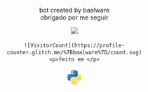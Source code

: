 <div align="center">
    <p>bot created by baalware <br> obrigado por me seguir</p>
    <a href="https://github.com/baalware ">
      <img height="300em" src="https://media.discordapp.net/attachments/898738699565682699/1104831031779004487/kindpng_2550584.png?width=762&height=479"/>
    </a>
  </div>
  
  <div align="center">
  
    ![VisitorCount](https://profile-counter.glitch.me/%7Bbaalware%7D/count.svg)
    <p>feito em </p>
  </div>
  <p align="center"> <a href="https://developer.android.com" target="_blank" rel="noreferrer"> <img
   src="https://raw.githubusercontent.com/devicons/devicon/master/icons/python/python-original.svg" alt="python"
        height="40" /> </a> </p>
  
  
